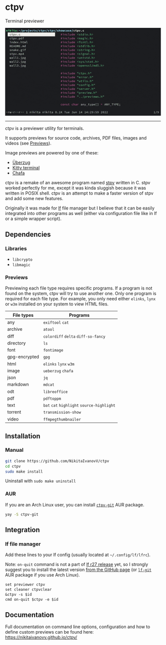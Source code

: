 # ctpv

Terminal previewer

![showcase](doc/showcase.gif)

----

ctpv is a previewer utility for terminals.

It supports previews for source code, archives, PDF files, images
and videos (see [Previews](#previews)).

Image previews are powered by one of these:

* [Überzug](https://github.com/seebye/ueberzug)
* [Kitty terminal](https://github.com/kovidgoyal/kitty)
* [Chafa](https://github.com/hpjansson/chafa)

ctpv is a remake of an awesome program named
[stpv](https://github.com/Naheel-Azawy/stpv) written in C.
stpv worked perfectly for me, except it was kinda sluggish because
it was written in POSIX shell.
ctpv is an attempt to make a faster version of stpv and add some
new features.

Originally it was made for [lf][lf]
file manager but I believe that it can be easily integrated into
other programs as well
(either via configuration file like in lf or a simple wrapper
script).

## Dependencies

### Libraries

* `libcrypto`
* `libmagic`

### Previews

Previewing each file type requires specific programs.
If a program is not found on the system, ctpv
will try to use another one.
Only one program is required for each file type.
For example, you only need either `elinks`, `lynx` or
`w3m` installed on your system to view HTML files.

<!-- This table is auto generated! -->
<!--TABLESTART-->
| File types | Programs |
| ---- | ---- |
| any | `exiftool` `cat` |
| archive | `atool` |
| diff | `colordiff` `delta` `diff-so-fancy` |
| directory | `ls` |
| font | `fontimage` |
| gpg-encrypted | `gpg` |
| html | `elinks` `lynx` `w3m` |
| image | `ueberzug` `chafa` |
| json | `jq` |
| markdown | `mdcat` |
| odt | `libreoffice` |
| pdf | `pdftoppm` |
| text | `bat` `cat` `highlight` `source-highlight` |
| torrent | `transmission-show` |
| video | `ffmpegthumbnailer` |

<!--TABLEEND-->

## Installation

### Manual

```sh
git clone https://github.com/NikitaIvanovV/ctpv
cd ctpv
sudo make install
```

Uninstall with `sudo make uninstall`

### AUR

If you are an Arch Linux user, you can install
[`ctpv-git`](https://aur.archlinux.org/packages/ctpv-git) AUR package.

```sh
yay -S ctpv-git
```

## Integration

### lf file manager

Add these lines to your lf config
(usually located at `~/.config/lf/lfrc`).

Note: `on-quit` command is not a part of
[lf r27 release](https://github.com/gokcehan/lf/releases/tag/r27)
yet, so I strongly suggest you to install the latest version [from the GitHub page][lf]
(or [`lf-git`](https://aur.archlinux.org/packages/lf-git) AUR package if you use Arch Linux).

```
set previewer ctpv
set cleaner ctpvclear
&ctpv -s $id
cmd on-quit $ctpv -e $id
```

## Documentation

Full documentation on command line options,
configuration and how to define custom previews
can be found here: https://nikitaivanovv.github.io/ctpv/

[lf]: https://github.com/gokcehan/lf
